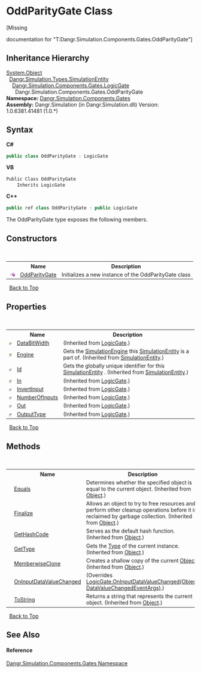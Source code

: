 # OddParityGate Class
 

\[Missing <summary> documentation for "T:Dangr.Simulation.Components.Gates.OddParityGate"\]


## Inheritance Hierarchy
<a href="http://msdn2.microsoft.com/en-us/library/e5kfa45b" target="_blank">System.Object</a><br />&nbsp;&nbsp;<a href="T_Dangr_Simulation_Types_SimulationEntity">Dangr.Simulation.Types.SimulationEntity</a><br />&nbsp;&nbsp;&nbsp;&nbsp;<a href="T_Dangr_Simulation_Components_Gates_LogicGate">Dangr.Simulation.Components.Gates.LogicGate</a><br />&nbsp;&nbsp;&nbsp;&nbsp;&nbsp;&nbsp;Dangr.Simulation.Components.Gates.OddParityGate<br />
**Namespace:**&nbsp;<a href="N_Dangr_Simulation_Components_Gates">Dangr.Simulation.Components.Gates</a><br />**Assembly:**&nbsp;Dangr.Simulation (in Dangr.Simulation.dll) Version: 1.0.6381.41481 (1.0.*)

## Syntax

**C#**<br />
``` C#
public class OddParityGate : LogicGate
```

**VB**<br />
``` VB
Public Class OddParityGate
	Inherits LogicGate
```

**C++**<br />
``` C++
public ref class OddParityGate : public LogicGate
```

The OddParityGate type exposes the following members.


## Constructors
&nbsp;<table><tr><th></th><th>Name</th><th>Description</th></tr><tr><td>![Public method](media/pubmethod.gif "Public method")</td><td><a href="M_Dangr_Simulation_Components_Gates_OddParityGate__ctor">OddParityGate</a></td><td>
Initializes a new instance of the OddParityGate class</td></tr></table>&nbsp;
<a href="#oddparitygate-class">Back to Top</a>

## Properties
&nbsp;<table><tr><th></th><th>Name</th><th>Description</th></tr><tr><td>![Public property](media/pubproperty.gif "Public property")</td><td><a href="P_Dangr_Simulation_Components_Gates_LogicGate_DataBitWidth">DataBitWidth</a></td><td> (Inherited from <a href="T_Dangr_Simulation_Components_Gates_LogicGate">LogicGate</a>.)</td></tr><tr><td>![Protected property](media/protproperty.gif "Protected property")</td><td><a href="P_Dangr_Simulation_Types_SimulationEntity_Engine">Engine</a></td><td>
Gets the <a href="T_Dangr_Simulation_SimulationEngine">SimulationEngine</a> this <a href="T_Dangr_Simulation_Types_SimulationEntity">SimulationEntity</a> is a part of.
 (Inherited from <a href="T_Dangr_Simulation_Types_SimulationEntity">SimulationEntity</a>.)</td></tr><tr><td>![Public property](media/pubproperty.gif "Public property")</td><td><a href="P_Dangr_Simulation_Types_SimulationEntity_Id">Id</a></td><td>
Gets the globally unique identifier for this <a href="T_Dangr_Simulation_Types_SimulationEntity">SimulationEntity</a> .
 (Inherited from <a href="T_Dangr_Simulation_Types_SimulationEntity">SimulationEntity</a>.)</td></tr><tr><td>![Public property](media/pubproperty.gif "Public property")</td><td><a href="P_Dangr_Simulation_Components_Gates_LogicGate_In">In</a></td><td> (Inherited from <a href="T_Dangr_Simulation_Components_Gates_LogicGate">LogicGate</a>.)</td></tr><tr><td>![Public property](media/pubproperty.gif "Public property")</td><td><a href="P_Dangr_Simulation_Components_Gates_LogicGate_InvertInput">InvertInput</a></td><td> (Inherited from <a href="T_Dangr_Simulation_Components_Gates_LogicGate">LogicGate</a>.)</td></tr><tr><td>![Public property](media/pubproperty.gif "Public property")</td><td><a href="P_Dangr_Simulation_Components_Gates_LogicGate_NumberOfInputs">NumberOfInputs</a></td><td> (Inherited from <a href="T_Dangr_Simulation_Components_Gates_LogicGate">LogicGate</a>.)</td></tr><tr><td>![Public property](media/pubproperty.gif "Public property")</td><td><a href="P_Dangr_Simulation_Components_Gates_LogicGate_Out">Out</a></td><td> (Inherited from <a href="T_Dangr_Simulation_Components_Gates_LogicGate">LogicGate</a>.)</td></tr><tr><td>![Public property](media/pubproperty.gif "Public property")</td><td><a href="P_Dangr_Simulation_Components_Gates_LogicGate_OutputType">OutputType</a></td><td> (Inherited from <a href="T_Dangr_Simulation_Components_Gates_LogicGate">LogicGate</a>.)</td></tr></table>&nbsp;
<a href="#oddparitygate-class">Back to Top</a>

## Methods
&nbsp;<table><tr><th></th><th>Name</th><th>Description</th></tr><tr><td>![Public method](media/pubmethod.gif "Public method")</td><td><a href="http://msdn2.microsoft.com/en-us/library/bsc2ak47" target="_blank">Equals</a></td><td>
Determines whether the specified object is equal to the current object.
 (Inherited from <a href="http://msdn2.microsoft.com/en-us/library/e5kfa45b" target="_blank">Object</a>.)</td></tr><tr><td>![Protected method](media/protmethod.gif "Protected method")</td><td><a href="http://msdn2.microsoft.com/en-us/library/4k87zsw7" target="_blank">Finalize</a></td><td>
Allows an object to try to free resources and perform other cleanup operations before it is reclaimed by garbage collection.
 (Inherited from <a href="http://msdn2.microsoft.com/en-us/library/e5kfa45b" target="_blank">Object</a>.)</td></tr><tr><td>![Public method](media/pubmethod.gif "Public method")</td><td><a href="http://msdn2.microsoft.com/en-us/library/zdee4b3y" target="_blank">GetHashCode</a></td><td>
Serves as the default hash function.
 (Inherited from <a href="http://msdn2.microsoft.com/en-us/library/e5kfa45b" target="_blank">Object</a>.)</td></tr><tr><td>![Public method](media/pubmethod.gif "Public method")</td><td><a href="http://msdn2.microsoft.com/en-us/library/dfwy45w9" target="_blank">GetType</a></td><td>
Gets the <a href="http://msdn2.microsoft.com/en-us/library/42892f65" target="_blank">Type</a> of the current instance.
 (Inherited from <a href="http://msdn2.microsoft.com/en-us/library/e5kfa45b" target="_blank">Object</a>.)</td></tr><tr><td>![Protected method](media/protmethod.gif "Protected method")</td><td><a href="http://msdn2.microsoft.com/en-us/library/57ctke0a" target="_blank">MemberwiseClone</a></td><td>
Creates a shallow copy of the current <a href="http://msdn2.microsoft.com/en-us/library/e5kfa45b" target="_blank">Object</a>.
 (Inherited from <a href="http://msdn2.microsoft.com/en-us/library/e5kfa45b" target="_blank">Object</a>.)</td></tr><tr><td>![Protected method](media/protmethod.gif "Protected method")</td><td><a href="M_Dangr_Simulation_Components_Gates_OddParityGate_OnInputDataValueChanged">OnInputDataValueChanged</a></td><td> (Overrides <a href="M_Dangr_Simulation_Components_Gates_LogicGate_OnInputDataValueChanged">LogicGate.OnInputDataValueChanged(Object, DataValueChangedEventArgs)</a>.)</td></tr><tr><td>![Public method](media/pubmethod.gif "Public method")</td><td><a href="http://msdn2.microsoft.com/en-us/library/7bxwbwt2" target="_blank">ToString</a></td><td>
Returns a string that represents the current object.
 (Inherited from <a href="http://msdn2.microsoft.com/en-us/library/e5kfa45b" target="_blank">Object</a>.)</td></tr></table>&nbsp;
<a href="#oddparitygate-class">Back to Top</a>

## See Also


#### Reference
<a href="N_Dangr_Simulation_Components_Gates">Dangr.Simulation.Components.Gates Namespace</a><br />